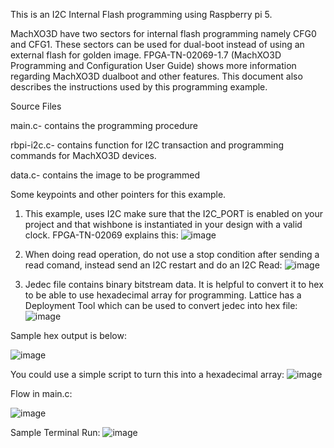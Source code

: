 This is an I2C Internal Flash programming using Raspberry pi 5.


MachXO3D have two sectors for internal flash programming namely CFG0 and CFG1. These sectors can be used for dual-boot instead of using an external flash for golden image. FPGA-TN-02069-1.7 (MachXO3D Programming and Configuration User Guide) shows more information regarding MachXO3D dualboot and other features. This document also describes the instructions used by this programming example.

Source Files

main.c- contains the programming procedure

rbpi-i2c.c- contains function for I2C transaction and programming commands for MachXO3D devices.

data.c- contains the image to be programmed


Some keypoints and other pointers for this example.

1. This example, uses I2C make sure that the I2C_PORT is enabled on your project and that wishbone is instantiated in your design with a valid clock. FPGA-TN-02069 explains this:
 ![image](https://github.com/user-attachments/assets/7f73b417-83fe-4300-a70f-973187e47914)

2. When doing read operation, do not use a stop condition after sending a read comand, instead send an I2C restart and do an I2C Read:
![image](https://github.com/user-attachments/assets/fdb4821e-2f62-49c3-97db-86db4a3f750a)


3.  Jedec file contains binary bitstream data. It is helpful to convert it to hex to be able to use hexadecimal array for programming. Lattice has a Deployment Tool which can be used to convert jedec into hex file:
   ![image](https://github.com/user-attachments/assets/d6d42e34-0e62-4db6-812e-4f32163a7bed)

Sample hex output is below:

![image](https://github.com/user-attachments/assets/b8b0a46a-594c-480d-b277-9d0650d59acb)

You could use a simple script to turn this into a hexadecimal array:
![image](https://github.com/user-attachments/assets/d24c600a-0fb9-4858-b6d3-657027c51ddf)

Flow in main.c:

![image](https://github.com/user-attachments/assets/54e29e23-a9da-4ca4-a21d-77bed2e3a38a)

Sample Terminal Run:
![image](https://github.com/user-attachments/assets/9ae88c06-cc6c-41c5-bbb1-025bd2ee22f4)



